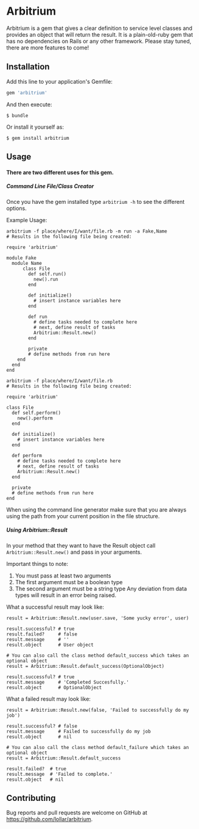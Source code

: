 # Arbitrium

Arbitrium is a gem that gives a clear definition to service level classes and provides an object that will return the result. It is a plain-old-ruby gem that has no dependencies on Rails or any other framework.  Please stay tuned, there are more features to come!

## Installation

Add this line to your application's Gemfile:

```ruby
gem 'arbitrium'
```

And then execute:

    $ bundle

Or install it yourself as:

    $ gem install arbitrium

## Usage
#### There are two different uses for this gem.
##### Command Line File/Class Creator

Once you have the gem installed type `arbitrium -h` to see the different options.

Example Usage:
```
arbitrium -f place/where/I/want/file.rb -m run -a Fake,Name
# Results in the following file being created:

require 'arbitrium'

module Fake
  module Name
      class File
        def self.run()
          new().run
        end

        def initialize()
          # insert instance variables here
        end

        def run
          # define tasks needed to complete here
          # next, define result of tasks
          Arbitrium::Result.new()
        end

        private
        # define methods from run here
    end
  end
end

arbitrium -f place/where/I/want/file.rb
# Results in the following file being created:

require 'arbitrium'

class File
  def self.perform()
    new().perform
  end

  def initialize()
    # insert instance variables here
  end

  def perform
    # define tasks needed to complete here
    # next, define result of tasks
    Arbitrium::Result.new()
  end

  private
  # define methods from run here
end
```

When using the command line generator make sure that you are always using the path from your current position in the file structure.

##### Using Arbitrium::Result
In your method that they want to have the Result object call `Arbitrium::Result.new()` and pass in your arguments.  

Important things to note:
  1. You must pass at least two arguments
  2. The first argument must be a boolean type
  3. The second argument must be a string type
Any deviation from data types will result in an error being raised.

What a successful result may look like:
```
result = Arbitrium::Result.new(user.save, 'Some yucky error', user)

result.successful? # true
result.failed?     # false
result.message     # ''
result.object      # User object

# You can also call the class method default_success which takes an optional object
result = Arbitrium::Result.default_success(OptionalObject)

result.successful? # true
result.message     # 'Completed Succesfully.'
result.object      # OptionalObject
```

What a failed result may look like:
```
result = Arbitrium::Result.new(false, 'Failed to successfully do my job')

result.successful? # false
result.message     # Failed to successfully do my job
result.object      # nil

# You can also call the class method default_failure which takes an optional object
result = Arbitrium::Result.default_success

result.failed?  # true
result.message  # 'Failed to complete.'
result.object   # nil
```

## Contributing

Bug reports and pull requests are welcome on GitHub at https://github.com/lollar/arbitrium.
